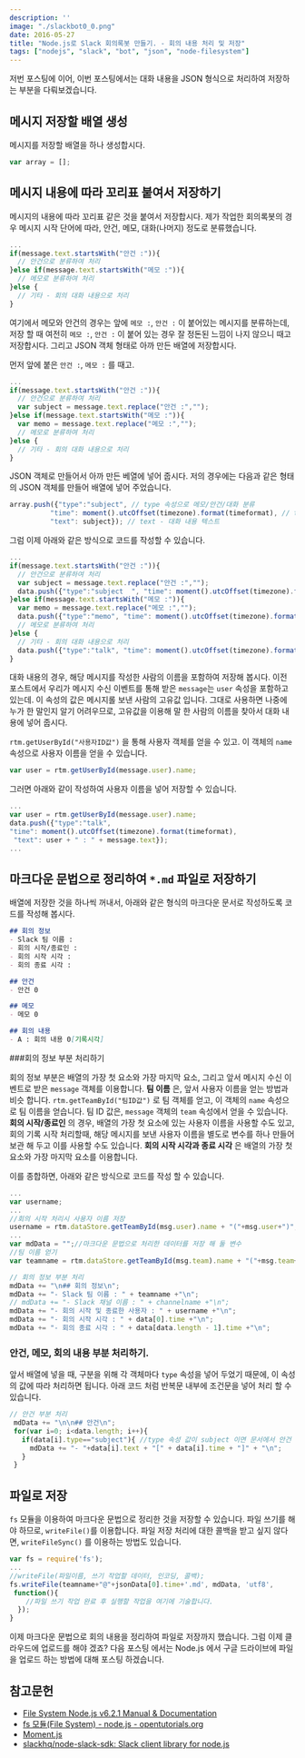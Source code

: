```yaml
---
description: ''
image: "./slackbot0_0.png"
date: 2016-05-27
title: "Node.js로 Slack 회의록봇 만들기. - 회의 내용 처리 및 저장"
tags: ["nodejs", "slack", "bot", "json", "node-filesystem"]
---
```

저번 포스팅에 이어, 이번 포스팅에서는 대화 내용을 JSON 형식으로 처리하여 저장하는 부분을 다뤄보겠습니다.

## 메시지 저장할 배열 생성
메시지를 저장할 배열을 하나 생성합시다.

```js
var array = [];
```

## 메시지 내용에 따라 꼬리표 붙여서 저장하기
메시지의 내용에 따라 꼬리표 같은 것을 붙여서 저장합시다. 제가 작업한 회의록봇의 경우 메시지 시작 단어에 따라,
안건, 메모, 대화(나머지) 정도로 분류했습니다.

```js
...
if(message.text.startsWith("안건 :")){
  // 안건으로 분류하여 처리
}else if(message.text.startsWith("메모 :")){
  // 메모로 분류하여 처리
}else {
  // 기타 - 회의 대화 내용으로 처리
}
```

여기에서 메모와 안건의 경우는 앞에 `메모 :`, `안건 :` 이 붙어있는 메시지를 분류하는데, 저장 할 때 여전히 `메모 :`, `안건 :` 이 붙어 있는 경우
잘 정돈된 느낌이 나지 않으니 때고 저장합시다. 그리고 JSON 객체 형태로 아까 만든 배열에 저장합시다.

먼저 앞에 붙은 `안건 :`, `메모 :` 를 때고.

```js
...
if(message.text.startsWith("안건 :")){
  // 안건으로 분류하여 처리
  var subject = message.text.replace("안건 :","");
}else if(message.text.startsWith("메모 :")){
  var memo = message.text.replace("메모 :","");
  // 메모로 분류하여 처리
}else {
  // 기타 - 회의 대화 내용으로 처리
}
```

JSON 객체로 만들어서 아까 만든 베열에 넣어 줍시다. 저의 경우에는 다음과 같은 형태의 JSON 객체를 만들어 배열에 넣어 주었습니다.

```js
array.push({"type":"subject", // type 속성으로 메모/안건/대화 분류
          "time": moment().utcOffset(timezone).format(timeformat), // time - 기록 시간 속성 - moment.js 이용하여 현제시각 기록
          "text": subject}); // text - 대화 내용 텍스트
```

그럼 이제 아래와 같은 방식으로 코드를 작성할 수 있습니다.

```js
...
if(message.text.startsWith("안건 :")){
  // 안건으로 분류하여 처리
  var subject = message.text.replace("안건 :","");
  data.push({"type":"subject  ", "time": moment().utcOffset(timezone).format(timeformat), "text": subject});
}else if(message.text.startsWith("메모 :")){
  var memo = message.text.replace("메모 :","");
  data.push({"type":"memo", "time": moment().utcOffset(timezone).format(timeformat), "text": memo});
  // 메모로 분류하여 처리
}else {
  // 기타 - 회의 대화 내용으로 처리
  data.push({"type":"talk", "time": moment().utcOffset(timezone).format(timeformat), "text": message.text});
}
```

대화 내용의 경우, 해당 메시지를 작성한 사람의 이름을 포함하여 저장해 봅시다.
이전 포스트에서 우리가 메시지 수신 이벤트를 통해 받은 `message`는 `user` 속성을 포함하고 있는데.
이 속성의 값은 메시지롤 보낸 사람의 고유값 입니다. 그대로 사용하면 나중에 누가 한 말인지 알기 어려우므로,
고유값을 이용해 말 한 사람의 이름을 찾아서 대화 내용에 넣어 줍시다.

`rtm.getUserById("사용자ID값")` 을 통해 사용자 객체를 얻을 수 있고. 이 객체의 `name` 속성으로 사용자 이름을 얻을 수 있습니다.

```js
var user = rtm.getUserById(message.user).name;
```

그러면 아래와 같이 작성하여 사용자 이름을 넣어 저장할 수 있습니다.

```js
...
var user = rtm.getUserById(message.user).name;
data.push({"type":"talk",
"time": moment().utcOffset(timezone).format(timeformat),
 "text": user + " : " + message.text});
...
```

## 마크다운 문법으로 정리하여 `*.md` 파일로 저장하기
  배열에 저장한 것을 하나씩 꺼내서, 아래와 같은 형식의 마크다운 문서로 작성하도록 코드를 작성해 봅시다.

```md
## 회의 정보
- Slack 팀 이름 :
- 회의 시작/종료인 :
- 회의 시작 시각 :
- 회의 종료 시각 :

## 안건
- 안건 0

## 메모
- 메모 0

## 회의 내용
- A : 회의 내용 0[기록시각]
```

###회의 정보 부분 처리하기

회의 정보 부분은 배열의 가장 첫 요소와 가장 마지막 요소, 그리고 앞서 메시지 수신 이벤트로 받은 `message` 객체를 이용합니다.
**팀 이름** 은, 앞서 사용자 이름을 얻는 방법과 비슷 합니다. `rtm.getTeamById("팀ID값")` 로 팀 객체를 얻고, 이 객체의 `name` 속성으로 팀 이름을 얻습니다.
팀 ID 값은, `message` 객체의 `team` 속성에서 얻을 수 있습니다.
**회의 시작/종료인** 의 경우, 배열의 가장 첫 요소에 있는 사용자 이름을 사용할 수도 있고, 회의 기록 시작 처리할때, 해당 메시지를 보낸 사용자 이름을 별도로 변수를 하나 만들어 보관 해 두고 이를 사용할 수도 있습니다.
**회의 시작 시각과 종료 시각** 은 배열의 가장 첫 요소와 가장 마지막 요소를 이용합니다.

이를 종합하면, 아래와 같은 방식으로 코드를 작성 할 수 있습니다.

```js
...
var username;
...
//회의 시작 처리시 사용자 이름 저장
username = rtm.dataStore.getTeamById(msg.user).name + "("+msg.user+")";
...
var mdData = "";//마크다운 문법으로 처리한 데이터를 저장 해 둘 변수
//팀 이름 얻기
var teamname = rtm.dataStore.getTeamById(msg.team).name + "("+msg.team+")";

// 회의 정보 부분 처리
mdData += "\n## 회의 정보\n";
mdData += "- Slack 팀 이름 : " + teamname +"\n";
// mdData += "- Slack 채널 이름 : " + channelname +"\n";
mdData += "- 회의 시작 및 종료한 사용자 : " + username +"\n";
mdData += "- 회의 시작 시각 : " + data[0].time +"\n";
mdData += "- 회의 종료 시각 : " + data[data.length - 1].time +"\n";
```

### 안건, 메모, 회의 내용 부분 처리하기.
앞서 배열에 넣을 때, 구분을 위해 각 객체마다 `type` 속성을 넣어 두었기 때문에, 이 속성의 값에 따라 처리하면 됩니다.
아래 코드 처럼 반복문 내부에 조건문을 넣어 처리 할 수 있습니다.

```js
// 안건 부분 처리
 mdData += "\n\n## 안건\n";
 for(var i=0; i<data.length; i++){
   if(data[i].type=="subject"){ //type 속성 값이 subject 이면 문서에서 안건 부분 쪽에 넣기
     mdData += "- "+data[i].text + "[" + data[i].time + "]" + "\n";
   }
 }
```

## 파일로 저장
`fs` 모듈을 이용하여 마크다운 문법으로 정리한 것을 저장할 수 있습니다.
파일 쓰기를 해야 하므로, `writeFile()`를 이용합니다. 파일 저장 처리에 대한 콜백을 받고 싶지 않다면, `writeFileSync()` 를 이용하는 방법도 있습니다.

```js
var fs = require('fs');
...
//writeFile(파일이름, 쓰기 작업할 데이터, 인코딩, 콜백);
fs.writeFile(teamname+"@"+jsonData[0].time+'.md', mdData, 'utf8',
 function(){
    //파일 쓰기 작업 완료 후 실행할 작업을 여기에 기술합니다.
  });
}
```

이제 마크다운 문법으로 회의 내용을 정리하여 파일로 저장까지 했습니다. 그럼 이제 클라우드에 업로드를 해야 겠죠?
다음 포스팅 에서는 Node.js 에서 구글 드라이브에 파일을 업로드 하는 방법에 대해 포스팅 하겠습니다.

## 참고문헌
- [File System Node.js v6.2.1 Manual & Documentation](https://nodejs.org/api/fs.html#fs_fs_writefile_file_data_options_callback)
- [fs 모듈(File System) - node.js - opentutorials.org](https://opentutorials.org/module/938/7373)
- [Moment.js](http://momentjs.com/)
- [slackhq/node-slack-sdk: Slack client library for node.js](https://github.com/slackhq/node-slack-sdk)
